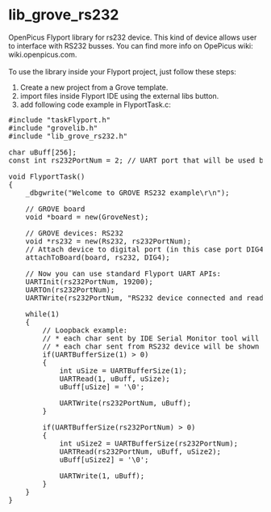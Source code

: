 lib_grove_rs232
=========================

OpenPicus Flyport library for rs232 device. This kind of device allows user to interface with RS232 busses. You can find more info on OpePicus wiki: wiki.openpicus.com.<br>
<br>
To use the library inside your Flyport project, just follow these steps:<br>
1) Create a new project from a Grove template.<br>
2) import files inside Flyport IDE using the external libs button.<br>
3) add following code example in FlyportTask.c:

<pre>
#include "taskFlyport.h"
#include "grovelib.h"
#include "lib_grove_rs232.h"

char uBuff[256];
const int rs232PortNum = 2; // UART port that will be used by RS232 device

void FlyportTask()
{
	_dbgwrite("Welcome to GROVE RS232 example\r\n");
		
	// GROVE board
	void *board = new(GroveNest);
	
	// GROVE devices: RS232
	void *rs232 = new(Rs232, rs232PortNum);
	// Attach device to digital port (in this case port DIG4)
	attachToBoard(board, rs232, DIG4);
	
    // Now you can use standard Flyport UART APIs:
	UARTInit(rs232PortNum, 19200); 
	UARTOn(rs232PortNum);
	UARTWrite(rs232PortNum, "RS232 device connected and ready to be used!\r\n");
	
    while(1)
    {
 		// Loopback example: 
		// * each char sent by IDE Serial Monitor tool will be sent to RS232 device;
		// * each char sent from RS232 device will be shown to IDE Serial Monitor tool;
		if(UARTBufferSize(1) > 0)
		{
			int uSize = UARTBufferSize(1);
			UARTRead(1, uBuff, uSize);
			uBuff[uSize] = '\0';
			
			UARTWrite(rs232PortNum, uBuff);
		}
		
		if(UARTBufferSize(rs232PortNum) > 0)
		{
			int uSize2 = UARTBufferSize(rs232PortNum);
			UARTRead(rs232PortNum, uBuff, uSize2);
			uBuff[uSize2] = '\0';
			
			UARTWrite(1, uBuff);
		}
	}
}

</pre>
